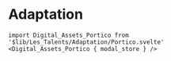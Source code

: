 



# Adaptation


```
import Digital_Assets_Portico from '$lib/Les_Talents/Adaptation/Portico.svelte'
<Digital_Assets_Portico { modal_store } />
```